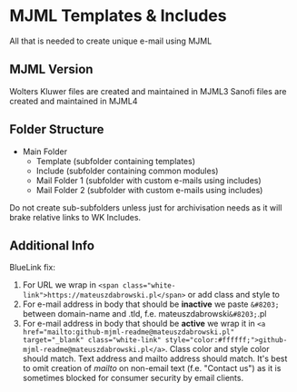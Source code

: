 # MJML Templates & Includes

All that is needed to create unique e-mail using MJML

## MJML Version

Wolters Kluwer files are created and maintained in MJML3
Sanofi files are created and maintained in MJML4

## Folder Structure

- Main Folder
  - Template (subfolder containing templates)
  - Include (subfolder containing common modules)
  - Mail Folder 1 (subfolder with custom e-mails using includes)
  - Mail Folder 2 (subfolder with custom e-mails using includes)

Do not create sub-subfolders unless just for archivisation needs as it will brake relative links to WK Includes.

## Additional Info

BlueLink fix:

1. For URL we wrap in `<span class="white-link">https://mateuszdabrowski.pl</span>` or add class and style to <a>
2. For e-mail address in body that should be __inactive__ we paste `&#8203;` between domain-name and .tld, f.e. mateuszdabrowski`&#8203;`.pl
3. For e-mail address in body that should be __active__ we wrap it in `<a href="mailto:github-mjml-readme@mateuszdabrowski.pl" target="_blank" class="white-link" style="color:#ffffff;">github-mjml-readme@mateuszdabrowski.pl</a>`. Class color and style color should match. Text address and mailto address should match. It's best to omit creation of _mailto_ on non-email text (f.e. "Contact us") as it is sometimes blocked for consumer security by email clients.

